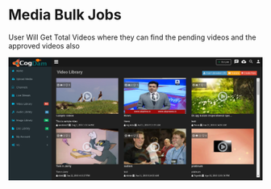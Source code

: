 # Media Bulk Jobs

User Will Get Total Videos where they can find the pending videos and the approved videos also

![](../.gitbook/assets/image%20%28181%29.png)

